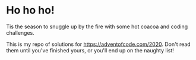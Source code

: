 # Ho ho ho!

Tis the season to snuggle up by the fire with some hot coacoa and coding challenges.

This is my repo of solutions for https://adventofcode.com/2020. Don't read them until you've finished yours, or you'll end up on the naughty list!

